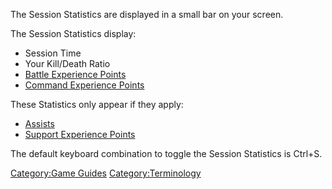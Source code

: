 The Session Statistics are displayed in a small bar on your screen.

The Session Statistics display:

- Session Time
- Your Kill/Death Ratio
- [Battle Experience Points](/Battle_Experience_Points "wikilink")
- [Command Experience Points](/Command_Experience_Points "wikilink")

These Statistics only appear if they apply:

- [Assists](/Assist "wikilink")
- [Support Experience Points](/Support_Experience_Points "wikilink")

The default keyboard combination to toggle the Session Statistics is
Ctrl+S.

[Category:Game Guides](/Category:Game_Guides "wikilink")
[Category:Terminology](/Category:Terminology "wikilink")
